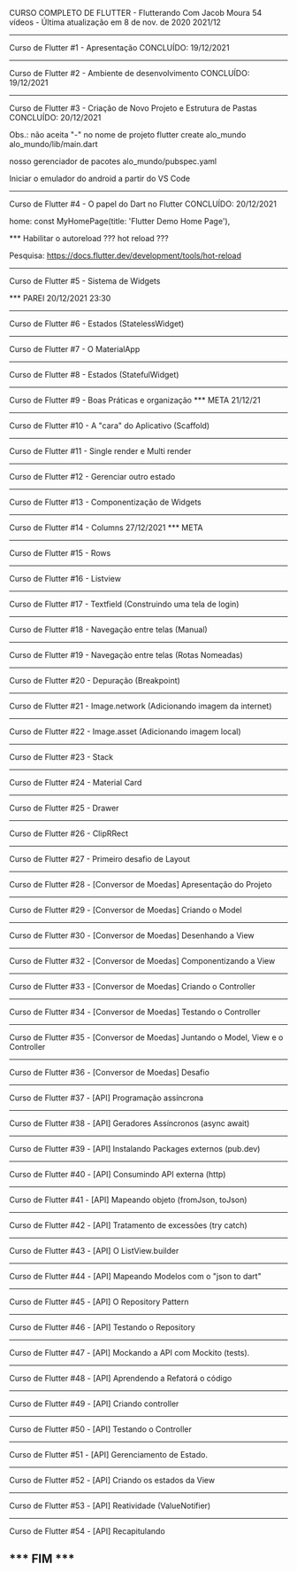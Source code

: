 CURSO COMPLETO DE FLUTTER - Flutterando
Com Jacob Moura
54 vídeos -  Última atualização em 8 de nov. de 2020
2021/12

----------------------------------------------------------------------------------
Curso de Flutter #1 - Apresentação
CONCLUÍDO: 19/12/2021

----------------------------------------------------------------------------------
Curso de Flutter #2 - Ambiente de desenvolvimento
CONCLUÍDO: 19/12/2021

----------------------------------------------------------------------------------
Curso de Flutter #3 - Criação de Novo Projeto e Estrutura de Pastas
CONCLUÍDO: 20/12/2021

Obs.: não aceita "-" no nome de projeto
flutter create alo_mundo
alo_mundo/lib/main.dart

nosso gerenciador de pacotes
alo_mundo/pubspec.yaml

Iniciar o emulador do android a partir do VS Code

----------------------------------------------------------------------------------
Curso de Flutter #4 - O papel do Dart no Flutter
CONCLUÍDO: 20/12/2021

home: const MyHomePage(title: 'Flutter Demo Home Page'),

*** Habilitar o autoreload ???  hot reload ???

Pesquisa:
https://docs.flutter.dev/development/tools/hot-reload

----------------------------------------------------------------------------------
Curso de Flutter #5 - Sistema de Widgets

*** PAREI 20/12/2021 23:30

----------------------------------------------------------------------------------
Curso de Flutter #6 - Estados (StatelessWidget)

----------------------------------------------------------------------------------
Curso de Flutter #7 - O MaterialApp

----------------------------------------------------------------------------------
Curso de Flutter #8 - Estados (StatefulWidget)

----------------------------------------------------------------------------------
Curso de Flutter #9 - Boas Práticas e organização
 *** META 21/12/21

----------------------------------------------------------------------------------
Curso de Flutter #10 - A "cara" do Aplicativo (Scaffold)

----------------------------------------------------------------------------------
Curso de Flutter #11 - Single render e Multi render

----------------------------------------------------------------------------------
Curso de Flutter #12 - Gerenciar outro estado

----------------------------------------------------------------------------------
Curso de Flutter #13 - Componentização de Widgets

----------------------------------------------------------------------------------
Curso de Flutter #14 - Columns      27/12/2021	*** META

----------------------------------------------------------------------------------
Curso de Flutter #15 - Rows

----------------------------------------------------------------------------------
Curso de Flutter #16 - Listview

----------------------------------------------------------------------------------
Curso de Flutter #17 - Textfield (Construindo uma tela de login)

----------------------------------------------------------------------------------
Curso de Flutter #18 - Navegação entre telas (Manual)

----------------------------------------------------------------------------------
Curso de Flutter #19 - Navegação entre telas (Rotas Nomeadas)

----------------------------------------------------------------------------------
Curso de Flutter #20 - Depuração (Breakpoint)

----------------------------------------------------------------------------------
Curso de Flutter #21 - Image.network (Adicionando imagem da internet)

----------------------------------------------------------------------------------
Curso de Flutter #22 - Image.asset (Adicionando imagem local)

----------------------------------------------------------------------------------
Curso de Flutter #23 - Stack

----------------------------------------------------------------------------------
Curso de Flutter #24 - Material Card

----------------------------------------------------------------------------------
Curso de Flutter #25 - Drawer

----------------------------------------------------------------------------------
Curso de Flutter #26 - ClipRRect

----------------------------------------------------------------------------------
Curso de Flutter #27 - Primeiro desafio de Layout

----------------------------------------------------------------------------------
Curso de Flutter #28 - [Conversor de Moedas] Apresentação do Projeto

----------------------------------------------------------------------------------
Curso de Flutter #29 - [Conversor de Moedas] Criando o Model

----------------------------------------------------------------------------------
Curso de Flutter #30 - [Conversor de Moedas] Desenhando a View

----------------------------------------------------------------------------------
Curso de Flutter #32 - [Conversor de Moedas] Componentizando a View

----------------------------------------------------------------------------------
Curso de Flutter #33 - [Conversor de Moedas] Criando o Controller

----------------------------------------------------------------------------------
Curso de Flutter #34 - [Conversor de Moedas] Testando o Controller

----------------------------------------------------------------------------------
Curso de Flutter #35 - [Conversor de Moedas] Juntando o Model, View e o Controller

----------------------------------------------------------------------------------
Curso de Flutter #36 - [Conversor de Moedas] Desafio

----------------------------------------------------------------------------------
Curso de Flutter #37 - [API] Programação assíncrona

----------------------------------------------------------------------------------
Curso de Flutter #38 - [API] Geradores Assíncronos (async await)

----------------------------------------------------------------------------------
Curso de Flutter #39 - [API] Instalando Packages externos (pub.dev)

----------------------------------------------------------------------------------
Curso de Flutter #40 - [API] Consumindo API externa (http)

----------------------------------------------------------------------------------
Curso de Flutter #41 - [API] Mapeando objeto (fromJson, toJson)

----------------------------------------------------------------------------------
Curso de Flutter #42 - [API] Tratamento de excessões (try catch)

----------------------------------------------------------------------------------
Curso de Flutter #43 - [API] O ListView.builder

----------------------------------------------------------------------------------
Curso de Flutter #44 - [API] Mapeando Modelos com o "json to dart"

----------------------------------------------------------------------------------
Curso de Flutter #45 - [API] O Repository Pattern

----------------------------------------------------------------------------------
Curso de Flutter #46 - [API] Testando o Repository

----------------------------------------------------------------------------------
Curso de Flutter #47 - [API] Mockando a API com Mockito (tests).

----------------------------------------------------------------------------------
Curso de Flutter #48 - [API] Aprendendo a Refatorá o código

----------------------------------------------------------------------------------
Curso de Flutter #49 - [API] Criando controller

----------------------------------------------------------------------------------
Curso de Flutter #50 - [API] Testando o Controller

----------------------------------------------------------------------------------
Curso de Flutter #51 - [API] Gerenciamento de Estado.

----------------------------------------------------------------------------------
Curso de Flutter #52 - [API] Criando os estados da View

----------------------------------------------------------------------------------
Curso de Flutter #53 - [API] Reatividade (ValueNotifier)

----------------------------------------------------------------------------------
Curso de Flutter #54 - [API] Recapitulando


*** FIM ***
--------------------------------------

